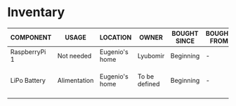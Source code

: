 # Inventary

| **COMPONENT** | **USAGE**    | **LOCATION**   | **OWNER**     | **BOUGHT SINCE** | **BOUGHT FROM** | **STATUS**     | **IMAGE**                                                                                              |
|---------------|--------------|----------------|---------------|------------------|-----------------|----------------|--------------------------------------------------------------------------------------------------------|
| RaspberryPi 1 | Not needed   | Eugenio's home | Lyubomir      | Beginning        | -               | To be returned | ![rpi1](https://github.com/plant-a-seed/management/raw/main/inventary/assets/raspberry_pi_1.jpg)       |
| LiPo Battery  | Alimentation | Eugenio's home | To be defined | Beginning        | -               | Available      | ![lipo_battery](https://github.com/plant-a-seed/management/raw/main/inventary/assets/lipo_battery.jpg) |
|               |              |                |               |                  |                 |                |                                                                                                        |
